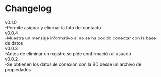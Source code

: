 Changelog
=========
v0.1.0   
-Permite asignar y eliminar la foto del contacto   
v0.0.4  
-Muestra un mensaje informativo si no se ha podido conectar con la base de datos  
v0.0.3  
-Antes de eliminar un registro se pide confirmación al usuario  
v0.0.2  
-Se obtienen los datos de conexión con la BD desde un archivo de propiedades  
